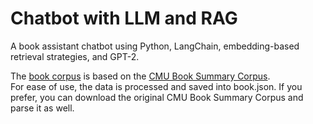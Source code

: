 # Chatbot with LLM and RAG  
A book assistant chatbot using Python, LangChain, embedding-based retrieval strategies, and GPT-2.

The [book corpus](https://github.com/kavyapan/RAG_Chatbot_LLM/blob/main/book_summaries.txt) is based on the [CMU Book Summary Corpus](https://www.kaggle.com/datasets/ymaricar/cmu-book-summary-dataset).  
For ease of use, the data is processed and saved into book.json. If you prefer, you can download the original CMU Book Summary Corpus and parse it as well.

